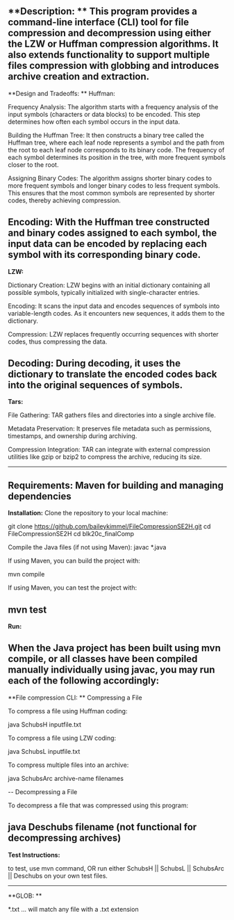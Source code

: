 **Description: **
This program provides a command-line interface (CLI) tool for file compression and decompression using either the LZW or Huffman compression algorithms. It also extends functionality to support multiple files compression with globbing and introduces archive creation and extraction. 
---------------------------------------------------------------------------------------------------
**Design and Tradeoffs: 
**
Huffman:

Frequency Analysis: The algorithm starts with a frequency analysis of the input symbols (characters or data blocks) to be encoded. This step determines how often each symbol occurs in the input data.

Building the Huffman Tree: It then constructs a binary tree called the Huffman tree, where each leaf node represents a symbol and the path from the root to each leaf node corresponds to its binary code. The frequency of each symbol determines its position in the tree, with more frequent symbols closer to the root.

Assigning Binary Codes: The algorithm assigns shorter binary codes to more frequent symbols and longer binary codes to less frequent symbols. This ensures that the most common symbols are represented by shorter codes, thereby achieving compression.

Encoding: With the Huffman tree constructed and binary codes assigned to each symbol, the input data can be encoded by replacing each symbol with its corresponding binary code.
--------------------------------------------------------------------------------------------------
**LZW:**

Dictionary Creation: LZW begins with an initial dictionary containing all possible symbols, typically initialized with single-character entries.

Encoding: It scans the input data and encodes sequences of symbols into variable-length codes. As it encounters new sequences, it adds them to the dictionary.

Compression: LZW replaces frequently occurring sequences with shorter codes, thus compressing the data.

Decoding: During decoding, it uses the dictionary to translate the encoded codes back into the original sequences of symbols.
-------------------------------------------------------------------------------------------------
**Tars:**

File Gathering: TAR gathers files and directories into a single archive file.

Metadata Preservation: It preserves file metadata such as permissions, timestamps, and ownership during archiving.

Compression Integration: TAR can integrate with external compression utilities like gzip or bzip2 to compress the archive, reducing its size.

-----------------------------------------------------------------------------------------------------

**Requirements:**
Maven for building and managing dependencies
-----------------------------------------------------------------------------------------------------
**Installation:**
Clone the repository to your local machine:

git clone https://github.com/baileykimmel/FileCompressionSE2H.git
cd FileCompressionSE2H
cd blk20c_finalComp

Compile the Java files (if not using Maven):
javac *.java

If using Maven, you can build the project with:

mvn compile

If using Maven, you can test the project with:

mvn test
----------------------------------------------------------------------------------------------------------------------------
**Run:**

When the Java project has been built using mvn compile, or all classes have been compiled manually individually using javac, you may run each of the following accordingly:
-------------------------------------------------------------------------------------------------------------------------------
**File compression CLI: **
Compressing a File

To compress a file using Huffman coding:

java SchubsH inputfile.txt 

To compress a file using LZW coding:

java SchubsL inputfile.txt 

To compress multiple files into an archive:

java SchubsArc archive-name filenames

--
Decompressing a File

To decompress a file that was compressed using this program:

java Deschubs filename
(not functional for decompressing archives)
-----------------------------------------------------------------------------------------------------------------------------------

**Test Instructions:**

to test, use mvn command, OR
run either SchubsH || SchubsL || SchubsArc || Deschubs on your own test files. 

-------------------------------------------------------------------------------------------------------------------------
**GLOB: **

*.txt ... will match any file with a .txt extension
